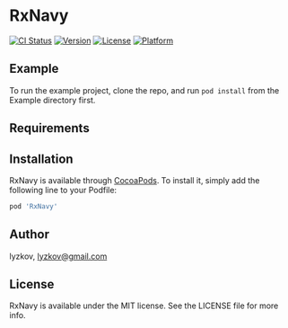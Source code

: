 # RxNavy

[![CI Status](https://img.shields.io/travis/lyzkov/RxNavy.svg?style=flat)](https://travis-ci.org/lyzkov/RxNavy)
[![Version](https://img.shields.io/cocoapods/v/RxNavy.svg?style=flat)](https://cocoapods.org/pods/RxNavy)
[![License](https://img.shields.io/cocoapods/l/RxNavy.svg?style=flat)](https://cocoapods.org/pods/RxNavy)
[![Platform](https://img.shields.io/cocoapods/p/RxNavy.svg?style=flat)](https://cocoapods.org/pods/RxNavy)

## Example

To run the example project, clone the repo, and run `pod install` from the Example directory first.

## Requirements

## Installation

RxNavy is available through [CocoaPods](https://cocoapods.org). To install
it, simply add the following line to your Podfile:

```ruby
pod 'RxNavy'
```

## Author

lyzkov, lyzkov@gmail.com

## License

RxNavy is available under the MIT license. See the LICENSE file for more info.
